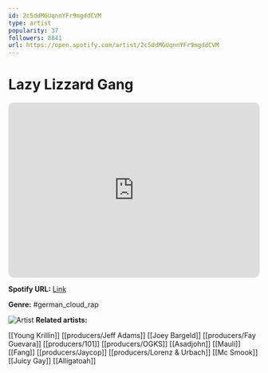 ```yaml
---
id: 2c5ddMGUqnnYFr9mgddCVM
type: artist
popularity: 37
followers: 8841
url: https://open.spotify.com/artist/2c5ddMGUqnnYFr9mgddCVM
---
```

# Lazy Lizzard Gang

<iframe style="border-radius:12px" src="https://open.spotify.com/embed/artist/2c5ddMGUqnnYFr9mgddCVM" width="100%" height="352" frameBorder="0" allowfullscreen="" allow="autoplay; clipboard-write; encrypted-media; fullscreen; picture-in-picture" loading="lazy"></iframe>

**Spotify URL:** [Link](https://open.spotify.com/artist/2c5ddMGUqnnYFr9mgddCVM)

**Genre:**  #german_cloud_rap

![Artist](https://i.scdn.co/image/ab6761610000e5ebe43fbe5f9854e48242bbda86)
**Related artists:**

[[Young Krillin]]
[[producers/Jeff Adams]]
[[Joey Bargeld]]
[[producers/Fay Guevara]]
[[producers/101]]
[[producers/OGKS]]
[[Asadjohn]]
[[Mauli]]
[[Fang]]
[[producers/Jaycop]]
[[producers/Lorenz & Urbach]]
[[Mc Smook]]
[[Juicy Gay]]
[[Alligatoah]]
